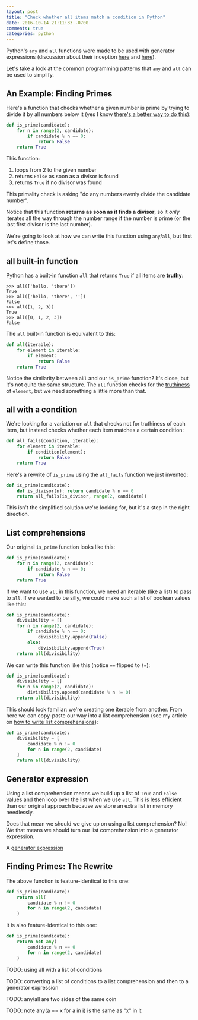 ```yaml
---
layout: post
title: "Check whether all items match a condition in Python"
date: 2016-10-14 21:11:33 -0700
comments: true
categories: python
---
```


Python's `any` and `all` functions were made to be used with generator expressions (discussion about their inception [here][proposal] and [here][discussion]).

Let's take a look at the common programming patterns that `any` and `all` can be used to simplify.

## An Example: Finding Primes

Here's a function that checks whether a given number is prime by trying to divide it by all numbers below it (yes I know [there's a better way to do this][square root check]):

```python
def is_prime(candidate):
    for n in range(2, candidate):
        if candidate % n == 0:
            return False
    return True
```

This function:

1. loops from 2 to the given number
2. returns `False` as soon as a divisor is found
3. returns `True` if no divisor was found

This primality check is asking "do any numbers evenly divide the candidate number".

Notice that this function **returns as soon as it finds a divisor**, so it *only* iterates all the way through the number range if the number is prime (or the last first divisor is the last number).

We're going to look at how we can write this function using `any`/`all`, but first let's define those.

## all built-in function

Python has a built-in function `all` that returns `True` if all items are **truthy**:

```pycon
>>> all(['hello, 'there'])
True
>>> all(['hello, 'there', ''])
False
>>> all([1, 2, 3])
True
>>> all([0, 1, 2, 3])
False
```

The `all` built-in function is equivalent to this:

```python
def all(iterable):
    for element in iterable:
        if element:
            return False
    return True
```

Notice the similarity between `all` and our `is_prime` function?  It's close, but it's not quite the same structure.  The `all` function checks for the [truthiness][] of `element`, but we need something a little more than that.

## all with a condition

We're looking for a variation on `all` that checks not for truthiness of each item, but instead checks whether each item matches a certain condition:

```python
def all_fails(condition, iterable):
    for element in iterable:
        if condition(element):
            return False
    return True
```

Here's a rewrite of `is_prime` using the `all_fails` function we just invented:

```python
def is_prime(candidate):
    def is_divisor(n): return candidate % n == 0
    return all_fails(is_divisor, range(2, candidate))
```

This isn't the simplified solution we're looking for, but it's a step in the right direction.

## List comprehensions

Our original `is_prime` function looks like this:

```python
def is_prime(candidate):
    for n in range(2, candidate):
        if candidate % n == 0:
            return False
    return True
```

If we want to use `all` in this function, we need an iterable (like a list) to pass to `all`.  If we wanted to be silly, we could make such a list of boolean values like this:

```python
def is_prime(candidate):
	divisibility = []
    for n in range(2, candidate):
        if candidate % n == 0:
            divisibility.append(False)
        else:
            divisibility.append(True)
	return all(divisibility)
```

We can write this function like this (notice `==` flipped to `!=`):

```python
def is_prime(candidate):
	divisibility = []
    for n in range(2, candidate):
		divisibility.append(candidate % n != 0)
	return all(divisibility)
```

This should look familiar: we're creating one iterable from another.  From here we can copy-paste our way into a list comprehension (see my article on [how to write list comprehensions][list comprehensions]):

```python
def is_prime(candidate):
	divisibility = [
		candidate % n != 0
		for n in range(2, candidate)
	]
	return all(divisibility)
```


## Generator expression

Using a list comprehension means we build up a list of `True` and `False` values and then loop over the list when we use `all`.  This is less efficient than our original approach because we store an extra list in memory needlessly.

Does that mean we should we give up on using a list comprehension?  No!  We that means we should turn our list comprehension into a generator expression.

A [generator expression][]

## Finding Primes: The Rewrite

The above function is feature-identical to this one:

```python
def is_prime(candidate):
    return all(
        candidate % n != 0
        for n in range(2, candidate)
    )
```

It is also feature-identical to this one:

```python
def is_prime(candidate):
    return not any(
        candidate % n == 0
        for n in range(2, candidate)
    )
```

TODO: using all with a list of conditions

TODO: converting a list of conditions to a list comprehension and then to a generator expression

TODO: any/all are two sides of the same coin

TODO: note any(a == x for a in i) is the same as "x" in it


[square root check]: http://stackoverflow.com/questions/5811151/why-do-we-check-upto-the-square-root-of-a-prime-number-to-determine-if-it-is-pri#5811176
[proposal]: https://mail.python.org/pipermail/python-dev/2005-March/thread.html#52010
[discussion]: https://mail.python.org/pipermail/python-dev/2005-March/thread.html#52010
[list comprehensions]: http://treyhunner.com/2015/12/python-list-comprehensions-now-in-color/
[generator expression]: https://www.crowdcast.io/e/generators
[truthiness]: https://www.crowdcast.io/e/truthiness
